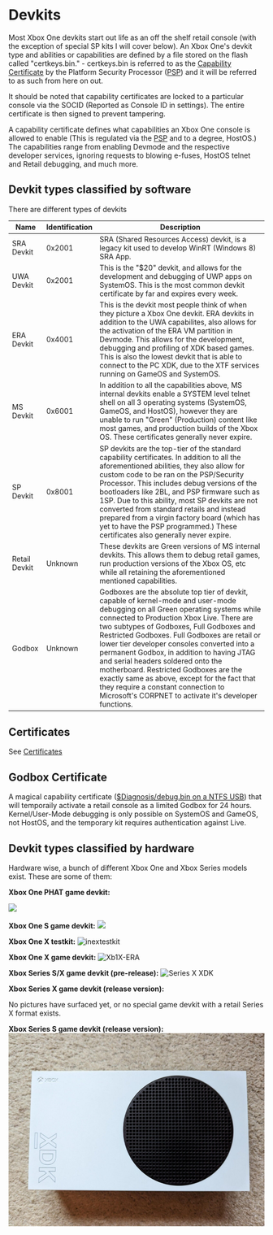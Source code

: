 <!-- TITLE: Devkit Types -->
<!-- SUBTITLE: A quick summary of Devkit Types -->

# Devkits

Most Xbox One devkits start out life as an off the shelf retail console (with the exception of special SP kits I will cover below). An Xbox One's devkit type and abilities or capabilities are defined by a file stored on the flash called "certkeys.bin." - certkeys.bin is referred to as the [Capability Certificate](certificates.md) by the Platform Security Processor ([PSP](security-processor.md)) and it will be referred to as such from here on out.

It should be noted that capability certificates are locked to a particular console via the SOCID (Reported as Console ID in settings). The entire certificate is then signed to prevent tampering.

A capability certificate defines what capabilities an Xbox One console is allowed to enable (This is regulated via the [PSP](security-processor.md) and to a degree, HostOS.) The capabilities range from enabling Devmode and the respective developer services, ignoring requests to blowing e-fuses, HostOS telnet and Retail debugging, and much more.

## Devkit types classified by software
There are different types of devkits

| Name             | Identification | Description                                                                                                                                                                                |
| ---------------- | -------------- | ------------------------------------------------------------------------------------------------------------------------------------------------------------------------------------------ |
| SRA Devkit       | 0x2001         | SRA (Shared Resources Access) devkit, is a legacy kit used to develop WinRT (Windows 8) SRA App. |
| UWA Devkit       | 0x2001         | This is the "$20" devkit, and allows for the development and debugging of UWP apps on SystemOS. This is the most common devkit certificate by far and expires every week. 
| ERA Devkit       | 0x4001         | This is the devkit most people think of when they picture a Xbox One devkit. ERA devkits in addition to the UWA capabilites, also allows for the activation of the ERA VM partition in Devmode. This allows for  the development, debugging and profiling of XDK based games. This is also the lowest devkit that is able to connect to the PC XDK, due to the XTF services running on GameOS and SystemOS.        
| MS Devkit        | 0x6001         | In addition to all the capabilities above, MS internal devkits enable a SYSTEM level telnet shell on all 3 operating systems (SystemOS, GameOS, and HostOS), however they are unable to run "Green" (Production) content like most games, and production builds of the Xbox OS. These certificates generally never expire.   
| SP Devkit        | 0x8001         | SP devkits are the top-tier of the standard capability certificates. In addition to all the aforementioned abilities, they also allow for custom code to be ran on the PSP/Security Processor. This includes debug versions of the bootloaders like 2BL, and PSP firmware such as 1SP. Due to this ability, most SP devkits are not converted from standard retails and instead prepared from a virgin factory board (which has yet to have the PSP programmed.) These certificates also generally never expire.
| Retail Devkit    | Unknown        | These devkits are Green versions of MS internal devkits. This allows them to debug retail games, run production versions of the Xbox OS, etc while all retaining the aforementioned mentioned capabilities. |   
| Godbox           | Unknown        |  Godboxes are the absolute top tier of devkit, capable of kernel-mode and user-mode debugging on all Green operating systems while connected to Production Xbox Live. There are two subtypes of Godboxes, Full Godboxes and Restricted Godboxes. Full Godboxes are retail or lower tier developer consoles converted into a permanent Godbox, in addition to having JTAG and serial headers soldered onto the motherboard. Restricted Godboxes are the exactly same as above, except for the fact that they require a constant connection to Microsoft's CORPNET to activate it's developer functions.

## Certificates

See [Certificates](certificates.md)

## Godbox Certificate

A magical capability certificate ([$Diagnosis/debug.bin on a NTFS USB](special-ntfs-usb-files.md)) that will temporaily activate a retail console as a limited Godbox for 24 hours. Kernel/User-Mode debugging is only possible on SystemOS and GameOS, not HostOS, and the temporary kit requires authentication against Live.

## Devkit types classified by hardware
Hardware wise, a bunch of different Xbox One and Xbox Series models exist. These are some of them:

**Xbox One PHAT game devkit:**

![](https://preview.redd.it/6b1c12m4u7k51.jpg?width=640&crop=smart&auto=webp&s=95d2afb817ad65a4492696ce7987fdbd67d52c96)

**Xbox One S game devkit:**
![](https://i.redd.it/figured-yall-would-enjoy-this-one-s-one-x-xdk-v0-cbml58i63d991.jpg?width=4000&format=pjpg&auto=webp&s=96c405168feee4a6bb7a7da64200a0a0fb8fc378)

**Xbox One X testkit:**
![inextestkit](https://pbs.twimg.com/media/Fk67JCpX0AAGlHA?format=jpg&name=4096x4096)

**Xbox One X game devkit:**
![Xb1X-ERA](https://i.blogs.es/7a4e9b/xboxscorpio/1366_2000.jpg)

**Xbox Series S/X game devkit (pre-release):**
![Series X XDK](https://pbs.twimg.com/media/FRBv-OQXoAAz7yd.jpg)

**Xbox Series X game devkit (release version):**

No pictures have surfaced yet, or no special game devkit with a retail Series X format exists.

**Xbox Series S game devkit (release version):**
![](./devkits/series_s_release_xdk.png)
